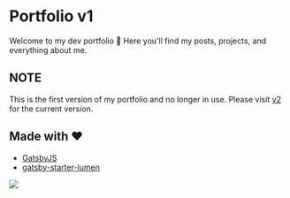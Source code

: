 # Portfolio v1

Welcome to my dev portfolio 👋 Here you'll find my posts, projects, and everything about me.

## NOTE

This is the first version of my portfolio and no longer in use. Please visit [v2](https://github.com/melanieseltzer/portfolio-v2) for the current version.

## Made with ❤️

- [GatsbyJS](https://www.gatsbyjs.org/)
- [gatsby-starter-lumen](https://github.com/alxshelepenok/gatsby-starter-lumen)

<a href="https://www.netlify.com">
  <img src="https://www.netlify.com/img/global/badges/netlify-color-bg.svg"/>
</a>
